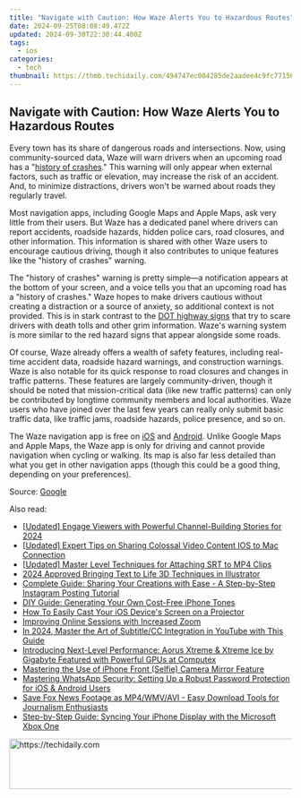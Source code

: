 ```yaml
---
title: "Navigate with Caution: How Waze Alerts You to Hazardous Routes"
date: 2024-09-25T08:08:49.472Z
updated: 2024-09-30T22:30:44.400Z
tags:
  - ios
categories:
  - tech
thumbnail: https://thmb.techidaily.com/494747ec004285de2aadee4c9fc771562b4f42ca29ed6aecefce800cf9eedde4.jpg
---
```


## Navigate with Caution: How Waze Alerts You to Hazardous Routes

Every town has its share of dangerous roads and intersections. Now, using community-sourced data, Waze will warn drivers when an upcoming road has a "[history of crashes](https://blog.google/waze/crash-history-alerts-arrive-to-the-waze-map/)." This warning will only appear when external factors, such as traffic or elevation, may increase the risk of an accident. And, to minimize distractions, drivers won't be warned about roads they regularly travel.

 Most navigation apps, including Google Maps and Apple Maps, ask very little from their users. But Waze has a dedicated panel where drivers can report accidents, roadside hazards, hidden police cars, road closures, and other information. This information is shared with other Waze users to encourage cautious driving, though it also contributes to unique features like the "history of crashes" warning.

 The "history of crashes" warning is pretty simple—a notification appears at the bottom of your screen, and a voice tells you that an upcoming road has a "history of crashes." Waze hopes to make drivers cautious without creating a distraction or a source of anxiety, so additional context is not provided. This is in stark contrast to the [DOT highway signs](https://www.science.org/content/article/highway-signs-showing-traffic-deaths-don-t-reduce-crashes) that try to scare drivers with death tolls and other grim information. Waze's warning system is more similar to the red hazard signs that appear alongside some roads.

 Of course, Waze already offers a wealth of safety features, including real-time accident data, roadside hazard warnings, and construction warnings. Waze is also notable for its quick response to road closures and changes in traffic patterns. These features are largely community-driven, though it should be noted that mission-critical data (like new traffic patterns) can only be contributed by longtime community members and local authorities. Waze users who have joined over the last few years can really only submit basic traffic data, like traffic jams, roadside hazards, police presence, and so on.

 The Waze navigation app is free on [iOS](https://apps.apple.com/us/app/waze-navigation-live-traffic/id323229106) and [Android](https://www.anrdoezrs.net/links/3607085/type/dlg/sid/UUhtgUeUpU2000953/https://play.google.com/store/apps/details?id=com.waze&hl=en%5FUS&gl=US). Unlike Google Maps and Apple Maps, the Waze app is only for driving and cannot provide navigation when cycling or walking. Its map is also far less detailed than what you get in other navigation apps (though this could be a good thing, depending on your preferences).

 Source: [Google](https://blog.google/waze/crash-history-alerts-arrive-to-the-waze-map/)

<ins class="adsbygoogle"
     style="display:block"
     data-ad-format="autorelaxed"
     data-ad-client="ca-pub-7571918770474297"
     data-ad-slot="1223367746"></ins>

<ins class="adsbygoogle"
     style="display:block"
     data-ad-client="ca-pub-7571918770474297"
     data-ad-slot="8358498916"
     data-ad-format="auto"
     data-full-width-responsive="true"></ins>

<span class="atpl-alsoreadstyle">Also read:</span>
<div><ul>
<li><a href="https://facebook-video-footage.techidaily.com/updated-engage-viewers-with-powerful-channel-building-stories-for-2024/"><u>[Updated] Engage Viewers with Powerful Channel-Building Stories for 2024</u></a></li>
<li><a href="https://fox-links.techidaily.com/updated-expert-tips-on-sharing-colossal-video-content-ios-to-mac-connection/"><u>[Updated] Expert Tips on Sharing Colossal Video Content IOS to Mac Connection</u></a></li>
<li><a href="https://fox-cloud.techidaily.com/updated-master-level-techniques-for-attaching-srt-to-mp4-clips/"><u>[Updated] Master Level Techniques for Attaching SRT to MP4 Clips</u></a></li>
<li><a href="https://fox-info.techidaily.com/2024-approved-bringing-text-to-life-3d-techniques-in-illustrator/"><u>2024 Approved Bringing Text to Life 3D Techniques in Illustrator</u></a></li>
<li><a href="https://os-tips.techidaily.com/complete-guide-sharing-your-creations-with-ease-a-step-by-step-instagram-posting-tutorial/"><u>Complete Guide: Sharing Your Creations with Ease - A Step-by-Step Instagram Posting Tutorial</u></a></li>
<li><a href="https://os-tips.techidaily.com/diy-guide-generating-your-own-cost-free-iphone-tones/"><u>DIY Guide: Generating Your Own Cost-Free iPhone Tones</u></a></li>
<li><a href="https://os-tips.techidaily.com/how-to-easily-cast-your-ios-devices-screen-on-a-projector/"><u>How To Easily Cast Your iOS Device's Screen on a Projector</u></a></li>
<li><a href="https://extra-hints.techidaily.com/improving-online-sessions-with-increased-zoom/"><u>Improving Online Sessions with Increased Zoom</u></a></li>
<li><a href="https://youtube-stream.techidaily.com/in-2024-master-the-art-of-subtitlecc-integration-in-youtube-with-this-guide/"><u>In 2024, Master the Art of Subtitle/CC Integration in YouTube with This Guide</u></a></li>
<li><a href="https://hardware-updates.techidaily.com/introducing-next-level-performance-aorus-xtreme-and-xtreme-ice-by-gigabyte-featured-with-powerful-gpus-at-computex/"><u>Introducing Next-Level Performance: Aorus Xtreme & Xtreme Ice by Gigabyte Featured with Powerful GPUs at Computex</u></a></li>
<li><a href="https://os-tips.techidaily.com/mastering-the-use-of-iphone-front-selfie-camera-mirror-feature/"><u>Mastering the Use of iPhone Front (Selfie) Camera Mirror Feature</u></a></li>
<li><a href="https://os-tips.techidaily.com/mastering-whatsapp-security-setting-up-a-robust-password-protection-for-ios-and-android-users/"><u>Mastering WhatsApp Security: Setting Up a Robust Password Protection for iOS & Android Users</u></a></li>
<li><a href="https://fox-place.techidaily.com/save-fox-news-footage-as-mp4wmvavi-easy-download-tools-for-journalism-enthusiasts/"><u>Save Fox News Footage as MP4/WMV/AVI - Easy Download Tools for Journalism Enthusiasts</u></a></li>
<li><a href="https://os-tips.techidaily.com/step-by-step-guide-syncing-your-iphone-display-with-the-microsoft-xbox-one/"><u>Step-by-Step Guide: Syncing Your iPhone Display with the Microsoft Xbox One</u></a></li>
</ul></div>

<!-- affiliate ads begin -->
<a href="https://electronicx.pxf.io/c/5597632/1166360/14483" target="_top" id="1166360">
  <img src="//a.impactradius-go.com/display-ad/14483-1166360" border="0" alt="https://techidaily.com" width="728" height="90"/>
</a>
<img height="0" width="0" src="https://electronicx.pxf.io/i/5597632/1166360/14483" style="position:absolute;visibility:hidden;" border="0" />
<!-- affiliate ads end -->

